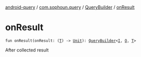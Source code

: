 [android-query](../../index.md) / [com.sophoun.query](../index.md) / [QueryBuilder](index.md) / [onResult](./on-result.md)

# onResult

`fun onResult(onResult: (`[`T`](index.md#T)`) -> `[`Unit`](https://kotlinlang.org/api/latest/jvm/stdlib/kotlin/-unit/index.html)`): `[`QueryBuilder`](index.md)`<`[`I`](index.md#I)`, `[`O`](index.md#O)`, `[`T`](index.md#T)`>`

After collected result

